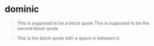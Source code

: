 # dominic

>This is supposed to be a block quote
>This is supposed to be the second block quote

>This is the block quote with a space in between it.
